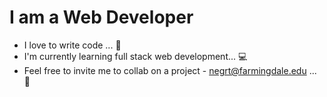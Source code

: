 # I am a Web Developer
* I love to write code ... 🥰 
* I'm currently learning full stack web development... 💻
* Feel free to invite me to collab on a project - negrt@farmingdale.edu ... 🤝
